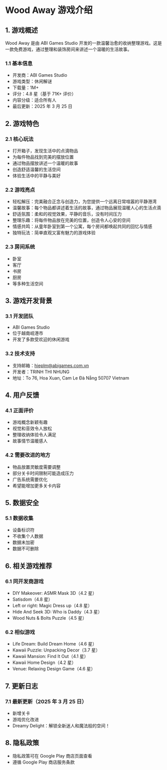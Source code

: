 # Wood Away 游戏介绍

## 1. 游戏概述

Wood Away 是由 ABI Games Studio 开发的一款温馨治愈的收纳整理游戏。这是一款免费游戏，通过整理和装饰房间来讲述一个温暖的生活故事。

### 1.1 基本信息

- 开发商：ABI Games Studio
- 游戏类型：休闲解谜
- 下载量：1M+
- 评分：4.8 星（基于 71K+ 评价）
- 内容分级：适合所有人
- 最后更新：2025 年 3 月 25 日

## 2. 游戏特色

### 2.1 核心玩法

- 打开箱子，发现生活中的点滴物品
- 为每件物品找到完美的摆放位置
- 通过物品摆放讲述一个温暖的故事
- 创造舒适温馨的生活空间
- 体验生活中的平静与美好

### 2.2 游戏亮点

- 轻松解压：完美融合正念与创造力，为您提供一个远离日常喧嚣的平静港湾
- 温馨故事：每个物品都讲述着生活的故事，通过物品展现温暖人心的生活点滴
- 舒适氛围：柔和的视觉效果，平静的音乐，没有时间压力
- 整理乐趣：将每件物品放在完美的位置，创造令人心安的空间
- 情感共鸣：从童年卧室到第一个公寓，每个房间都唤起共同的回忆与情感
- 独特玩法：简单直观又富有魅力的游戏体验

### 2.3 房间系统

- 卧室
- 客厅
- 书房
- 厨房
- 等多种生活空间

## 3. 游戏开发背景

### 3.1 开发团队

- ABI Games Studio
- 位于越南岘港市
- 开发了多款受欢迎的休闲游戏

### 3.2 技术支持

- 支持邮箱：hieplm@abigames.com.vn
- 开发者：TRINH THI NHUNG
- 地址：To 76, Hoa Xuan, Cam Le Đà Nẵng 50707 Vietnam

## 4. 用户反馈

### 4.1 正面评价

- 游戏概念新颖有趣
- 视觉和音效令人放松
- 整理收纳体验令人满足
- 故事情节温暖感人

### 4.2 需要改进的地方

- 物品放置灵敏度需要调整
- 部分关卡时间限制可能造成压力
- 广告系统需要优化
- 希望能增加更多关卡内容

## 5. 数据安全

### 5.1 数据收集

- 设备标识符
- 不收集个人数据
- 数据未加密
- 数据不可删除

## 6. 相关游戏推荐

### 6.1 同开发商游戏

- DIY Makeover: ASMR Mask 3D（4.2 星）
- Satisdom（4.8 星）
- Left or right: Magic Dress up（4.8 星）
- Hide And Seek 3D: Who is Daddy（4.3 星）
- Wood Nuts & Bolts Puzzle（4.5 星）

### 6.2 相似游戏

- Life Dream: Build Dream Home（4.6 星）
- Kawaii Puzzle: Unpacking Decor（3.7 星）
- Kawaii Mansion: Find It Out（4.1 星）
- Kawaii Home Design（4.2 星）
- Venue: Relaxing Design Game（4.6 星）

## 7. 更新日志

### 7.1 最新更新（2025 年 3 月 25 日）

- 新增关卡
- 游戏优化改进
- Dreamy Delight：解锁全新迷人和魔法般的空间！

## 8. 隐私政策

- 隐私政策可在 Google Play 商店页面查看
- 遵循 Google Play 商店服务条款
